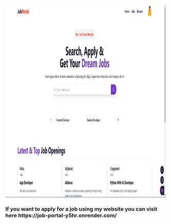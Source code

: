 <img src="https://github.com/Code2With-Pratik/Job-Portal/blob/main/image.png?raw=true" alt="Girl in a jacket" width="500" height="600">

<h3> If you want to apply for a job using my website you can visit here https://job-portal-y5hr.onrender.com/ </h3>
